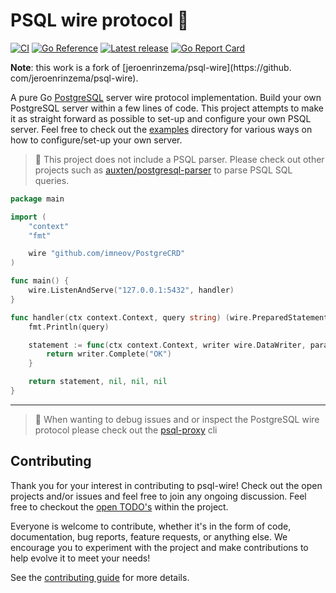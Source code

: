 # PSQL wire protocol 🔌

[![CI](https://github.com/imneov/PostgreCRD/actions/workflows/build.yaml/badge.svg)](https://github.com/imneov/PostgreCRD/actions/workflows/build.yaml)
[![Go Reference](https://pkg.go.dev/badge/github.com/imneov/PostgreCRD.svg)](https://pkg.go.dev/github.com/imneov/PostgreCRD) [![Latest release](https://img.shields.io/github/release/jeroenrinzema/psql-wire.svg)](https://github.com/imneov/PostgreCRD/releases) [![Go Report Card](https://goreportcard.com/badge/github.com/imneov/PostgreCRD)](https://goreportcard.com/report/github.com/imneov/PostgreCRD)

**Note**: this work is a fork of [jeroenrinzema/psql-wire](https://github.
com/jeroenrinzema/psql-wire).

A pure Go [PostgreSQL](https://www.postgresql.org/) server wire protocol implementation.
Build your own PostgreSQL server within a few lines of code.
This project attempts to make it as straight forward as possible to set-up and configure your own PSQL server.
Feel free to check out the [examples](https://github.com/imneov/PostgreCRD/tree/main/examples) directory for various ways on how to configure/set-up your own server.

> 🚧 This project does not include a PSQL parser. Please check out other projects such as [auxten/postgresql-parser](https://github.com/auxten/postgresql-parser) to parse PSQL SQL queries.

```go
package main

import (
	"context"
	"fmt"

	wire "github.com/imneov/PostgreCRD"
)

func main() {
	wire.ListenAndServe("127.0.0.1:5432", handler)
}

func handler(ctx context.Context, query string) (wire.PreparedStatementFn, []oid.Oid, wire.Columns, error) {
	fmt.Println(query)

	statement := func(ctx context.Context, writer wire.DataWriter, parameters []string) error {
		return writer.Complete("OK")
	}

	return statement, nil, nil, nil
}
```

---

> 🚧 When wanting to debug issues and or inspect the PostgreSQL wire protocol please check out the [psql-proxy](https://github.com/cloudproud/psql-proxy) cli

## Contributing

Thank you for your interest in contributing to psql-wire!
Check out the open projects and/or issues and feel free to join any ongoing discussion.
Feel free to checkout the [open TODO's](https://github.com/imneov/PostgreCRD/issues?q=is%3Aissue+is%3Aopen+label%3Atodo) within the project.

Everyone is welcome to contribute, whether it's in the form of code, documentation, bug reports, feature requests, or anything else. We encourage you to experiment with the project and make contributions to help evolve it to meet your needs!

See the [contributing guide](https://github.com/imneov/PostgreCRD/blob/main/CONTRIBUTING.md) for more details.
